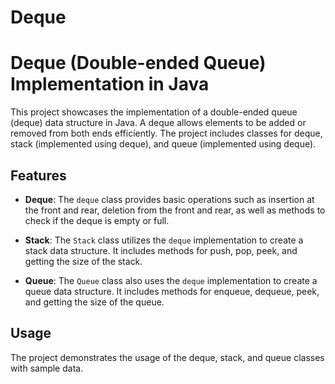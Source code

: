 # Deque

# Deque (Double-ended Queue) Implementation in Java

This project showcases the implementation of a double-ended queue (deque) data structure in Java. A deque allows elements to be added or removed from both ends efficiently. The project includes classes for deque, stack (implemented using deque), and queue (implemented using deque).

## Features

- **Deque**: The `deque` class provides basic operations such as insertion at the front and rear, deletion from the front and rear, as well as methods to check if the deque is empty or full.

- **Stack**: The `Stack` class utilizes the `deque` implementation to create a stack data structure. It includes methods for push, pop, peek, and getting the size of the stack.

- **Queue**: The `Queue` class also uses the `deque` implementation to create a queue data structure. It includes methods for enqueue, dequeue, peek, and getting the size of the queue.

## Usage

The project demonstrates the usage of the deque, stack, and queue classes with sample data.
